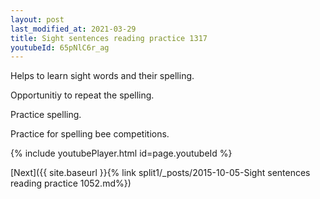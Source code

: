 ```yaml
---
layout: post
last_modified_at: 2021-03-29
title: Sight sentences reading practice 1317
youtubeId: 65pNlC6r_ag
---
```

 
 
Helps to learn sight words and their spelling.

Opportunitiy to repeat the spelling. 

Practice spelling. 
 
Practice for spelling bee competitions. 
 
{% include youtubePlayer.html id=page.youtubeId %}
 
 

[Next]({{ site.baseurl }}{% link  split1/_posts/2015-10-05-Sight sentences reading practice 1052.md%})
 

